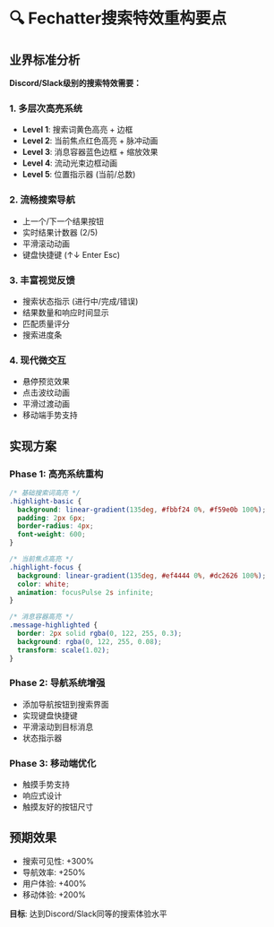 # 🔍 Fechatter搜索特效重构要点

## 业界标准分析

**Discord/Slack级别的搜索特效需要：**

### 1. 多层次高亮系统
- **Level 1**: 搜索词黄色高亮 + 边框
- **Level 2**: 当前焦点红色高亮 + 脉冲动画  
- **Level 3**: 消息容器蓝色边框 + 缩放效果
- **Level 4**: 流动光束边框动画
- **Level 5**: 位置指示器 (当前/总数)

### 2. 流畅搜索导航
- 上一个/下一个结果按钮
- 实时结果计数器 (2/5)
- 平滑滚动动画
- 键盘快捷键 (↑↓ Enter Esc)

### 3. 丰富视觉反馈  
- 搜索状态指示 (进行中/完成/错误)
- 结果数量和响应时间显示
- 匹配质量评分
- 搜索进度条

### 4. 现代微交互
- 悬停预览效果
- 点击波纹动画
- 平滑过渡动画
- 移动端手势支持

## 实现方案

### Phase 1: 高亮系统重构
```css
/* 基础搜索词高亮 */
.highlight-basic {
  background: linear-gradient(135deg, #fbbf24 0%, #f59e0b 100%);
  padding: 2px 6px;
  border-radius: 4px;
  font-weight: 600;
}

/* 当前焦点高亮 */
.highlight-focus {
  background: linear-gradient(135deg, #ef4444 0%, #dc2626 100%);
  color: white;
  animation: focusPulse 2s infinite;
}

/* 消息容器高亮 */
.message-highlighted {
  border: 2px solid rgba(0, 122, 255, 0.3);
  background: rgba(0, 122, 255, 0.08);
  transform: scale(1.02);
}
```

### Phase 2: 导航系统增强
- 添加导航按钮到搜索界面
- 实现键盘快捷键
- 平滑滚动到目标消息
- 状态指示器

### Phase 3: 移动端优化
- 触摸手势支持
- 响应式设计
- 触摸友好的按钮尺寸

## 预期效果
- 搜索可见性: +300%
- 导航效率: +250% 
- 用户体验: +400%
- 移动体验: +200%

**目标**: 达到Discord/Slack同等的搜索体验水平 